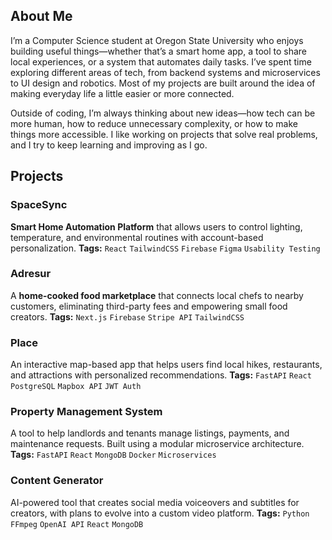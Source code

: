 ## About Me

I’m a Computer Science student at Oregon State University who enjoys building useful things—whether that’s a smart home app, a tool to share local experiences, or a system that automates daily tasks. I’ve spent time exploring different areas of tech, from backend systems and microservices to UI design and robotics. Most of my projects are built around the idea of making everyday life a little easier or more connected.

Outside of coding, I’m always thinking about new ideas—how tech can be more human, how to reduce unnecessary complexity, or how to make things more accessible. I like working on projects that solve real problems, and I try to keep learning and improving as I go.

## Projects

### SpaceSync

**Smart Home Automation Platform** that allows users to control lighting, temperature, and environmental routines with account-based personalization.
**Tags:** `React` `TailwindCSS` `Firebase` `Figma` `Usability Testing`

### Adresur

A **home-cooked food marketplace** that connects local chefs to nearby customers, eliminating third-party fees and empowering small food creators.
**Tags:** `Next.js` `Firebase` `Stripe API` `TailwindCSS`

### Place

An interactive map-based app that helps users find local hikes, restaurants, and attractions with personalized recommendations.
**Tags:** `FastAPI` `React` `PostgreSQL` `Mapbox API` `JWT Auth`

### Property Management System

A tool to help landlords and tenants manage listings, payments, and maintenance requests. Built using a modular microservice architecture.
**Tags:** `FastAPI` `React` `MongoDB` `Docker` `Microservices`

### Content Generator

AI-powered tool that creates social media voiceovers and subtitles for creators, with plans to evolve into a custom video platform.
**Tags:** `Python` `FFmpeg` `OpenAI API` `React` `MongoDB`
